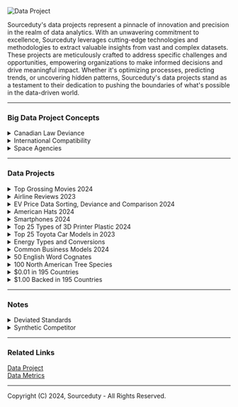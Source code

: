 ![Data Project](https://github.com/sourceduty/Data_Projects/assets/123030236/663c60d3-4260-4c1a-bad2-5210af792dda)

Sourceduty's data projects represent a pinnacle of innovation and precision in the realm of data analytics. With an unwavering commitment to excellence, Sourceduty leverages cutting-edge technologies and methodologies to extract valuable insights from vast and complex datasets. These projects are meticulously crafted to address specific challenges and opportunities, empowering organizations to make informed decisions and drive meaningful impact. Whether it's optimizing processes, predicting trends, or uncovering hidden patterns, Sourceduty's data projects stand as a testament to their dedication to pushing the boundaries of what's possible in the data-driven world.

***
### Big Data Project Concepts

<details><summary>Canadian Law Deviance</summary>
<br>

### Canadian Law Deviance
#
### Federal and Provincial Laws

Canadian provincial and federal laws constitute a complex legal framework that governs various aspects of life within the country. The federal government enacts laws that apply across all provinces and territories, addressing matters such as criminal justice, immigration, and national defense. Meanwhile, each province has the authority to create its own legislation concerning areas like education, healthcare, and transportation. This division of powers between federal and provincial jurisdictions ensures that laws are tailored to meet the diverse needs and preferences of different regions while maintaining a cohesive national legal system.

#
### National Law Harmonization

Despite efforts to harmonize laws across Canada, inconsistencies persist due to the decentralized nature of the country's legal system. These disparities can lead to confusion and complications, especially for individuals and businesses operating across provincial borders. Variations in regulations regarding taxation, environmental protection, and social policies can create challenges for compliance and enforcement. Additionally, differences in legal interpretations and enforcement practices may result in unequal treatment of individuals under the law, undermining the principle of equal justice for all Canadians.

#
### Comparing Federal Laws in Each Province

Comparing each province to every other province in Canada reveals a multitude of inconsistencies in laws and regulations, reflecting the diverse social, economic, and geographical contexts across the country. For instance, when examining environmental laws, British Columbia stands out for its comprehensive regulations aimed at protecting its natural resources, including stringent policies on logging and carbon emissions. In contrast, Alberta's laws often prioritize the development of its oil and gas industry, leading to less stringent environmental standards and a greater focus on resource extraction. This discrepancy underscores the ongoing tension between environmental conservation and economic development in Canada.

Turning to labor laws, Ontario's Employment Standards Act provides robust protections for workers, including provisions for minimum wage, paid vacation, and parental leave. However, in provinces like Saskatchewan and Manitoba, labor laws may be less stringent, leading to disparities in worker rights and workplace conditions. Variations in healthcare policies further highlight inconsistencies across provinces. Quebec's healthcare system, for example, offers universal coverage for prescription drugs through its public drug plan, while other provinces like Ontario rely more on private insurance or out-of-pocket payments for medication expenses. These differences can have significant implications for residents' access to healthcare services and the financial burden of medical care.

In terms of education, Ontario boasts one of the largest public education systems in Canada, with a strong emphasis on curriculum standards and teacher certification. Conversely, provinces like Newfoundland and Labrador may face challenges in maintaining comparable educational quality due to smaller populations and more dispersed communities. Variations in education funding and curriculum development can result in differences in academic outcomes and opportunities for students across provinces.

Overall, while efforts have been made to promote consistency and harmonization in Canadian laws, the decentralized nature of the country's legal system inevitably leads to disparities in regulations and policies. Addressing these inconsistencies requires ongoing collaboration and dialogue between federal and provincial governments to ensure that all Canadians have equal access to justice, opportunities, and essential services regardless of where they reside.

#
### Detailed Analysis of Inconsistencies

To complete a detailed analysis of inconsistencies in laws and regulations across Canadian provinces, as described, you would need comprehensive, quantifiable data for each province in several specific policy areas. This would include:

1. Environmental Laws: Data on the stringency of regulations related to natural resource management, pollution controls, and carbon emissions. This could be measured by the number of regulations, their enforcement levels, and any penalties imposed for violations.

2. Labor Laws: Information on worker protections such as minimum wage rates, paid vacation entitlements, parental leave policies, and other employment standards. Each province's compliance with these laws and the level of benefits provided could be quantified.

3. Healthcare Policies: Details on the coverage provided by provincial healthcare systems, including the extent of public health insurance, coverage for prescription drugs, and availability of medical services. Metrics might include the percentage of healthcare costs covered by the government versus out-of-pocket expenses.

4. Education Systems: Data on educational quality and funding across provinces, including pupil-teacher ratios, funding per student, curriculum standards, and graduation rates.

Each category would require data collection from provincial government reports, academic studies, and possibly data released by national agencies like Statistics Canada. The analysis would involve creating indices or scoring systems to compare these data points across provinces, thereby highlighting discrepancies and aligning them with qualitative descriptions of each province's policies.

#
### Project Plan Concept

To successfully develop a data project analyzing inconsistencies in laws and regulations across Canadian provinces, you can follow this structured plan:

1. Project Definition and Scope

- Objective: Define the specific goals of the project. For example, "Identify and quantify differences in environmental laws, labor laws, healthcare policies, and education systems across Canadian provinces."

- Scope: Determine the breadth of the project, including which provinces and territories to include and which specific aspects of the laws and policies will be analyzed.

2. Data Requirements and Collection

- Data Identification: List the types of data needed, such as legal texts, government reports, policy summaries, and statistical data from credible sources like Statistics Canada.

- Data Sources: Identify potential sources for each data type, including government websites, academic databases, and direct inquiries to provincial authorities.

- Data Collection: Develop a methodology for how data will be gathered, considering automated data scraping, manual collection, and requests for access to restricted databases.

<br>    
</details>

<details><summary>International Compatibility</summary>
<br>

[International Compatibility](https://github.com/sourceduty/International_Compatibility)

<br>    
</details>

<details><summary>Space Agencies</summary>
<br>

[Space Agencies](https://github.com/sourceduty/Space_Agencies)

<br>    
</details>

***
### Data Projects

<details><summary>Top Grossing Movies 2024</summary>
<br>

The 15 top-grossing movies sorted by title length and meaning.

The titles of the 15 top-grossing movies range from widely recognized blockbuster franchises to unique standalone films. Each movie title has its particular meaning or cultural significance, reflecting themes, characters, or the story's settings. For example, "Avatar" refers to the artificially created bodies used by characters to interact in an alien world, while "The Force Awakens" alludes to the resurgence of mystical power in the "Star Wars" universe. Exploring these meanings offers insights into the narrative elements and broader cultural resonance of each film, illustrating why they have captivated such vast audiences globally.

The latest movie in the dataset is "Godzilla x Kong: The New Empire," which was released on March 29, 2024, and has grossed $135,037,630.

#
### Data

This [dataset](https://www.kaggle.com/datasets/akankshaaa013/top-grossing-movies-dataset) was used for this analysis.

#
### Top 15 Grossing Movies (sorted by Total Gross):

 1. Star Wars: Episode VII - The Force Awakens - $936,662,225
 2. Avengers: Endgame - $858,373,000
 3. Spider-Man: No Way Home - $804,793,477
 4. Avatar - $749,766,139
 5. Top Gun: Maverick - $718,732,821
 6. Black Panther - $700,059,566
 7. Avatar: The Way of Water - $684,075,767
 8. Avengers: Infinity War - $678,815,482
 9. Jurassic World - $652,270,625
10. Barbie - $636,238,421
11. The Avengers - $623,357,910
12. Star Wars: Episode VIII - The Last Jedi - $620,181,382
13. Incredibles 2 - $608,581,744
14. Titanic - $600,683,057
15. The Super Mario Bros. Movie - $574,934,330

#
### Top 15 Movies Sorted by Title Length:

 1. Avatar - 6
 2. Barbie - 6
 3. Titanic - 7
 4. The Avengers - 12
 5. Black Panther - 13
 6. Incredibles 2 - 13
 7. Jurassic World - 14
 8. Avengers: Endgame - 17
 9. Top Gun: Maverick - 17
10. Avengers: Infinity War - 22
11. Spider-Man: No Way Home - 23
12. Avatar: The Way of Water - 24
13. The Super Mario Bros. Movie - 27
14. Star Wars: Episode VIII - The Last Jedi - 39
15. Star Wars: Episode VII - The Force Awakens - 42

#
### Top 15 Movie Title Definitions or Meanings:

1. Star Wars: Episode VII - The Force Awakens - This title indicates the revival of "the Force," a mystical power in the Star Wars universe, setting the stage for new adventures in the long-standing sci-fi saga.
2. Avengers: Endgame - The term "Endgame" refers to the final part of a game such as chess, closely paralleling the climactic strategy and last stand of the Avengers against Thanos.
3. Spider-Man: No Way Home - This title implies a dire situation for Spider-Man, highlighting his struggles and isolation without a clear path back to safety or normalcy.
4. Avatar - In this context, an "Avatar" is a humanoid body that humans remotely pilot to interact with the native species of Pandora, reflecting themes of connection and representation.
5. Top Gun: Maverick - Refers to the main character's callsign, Maverick, emphasizing his individualistic and often reckless nature as a fighter pilot.
6. Black Panther - The title refers to the protagonist's alter ego, symbolizing authority, spiritual power, and the protector of the fictional African nation of Wakanda.
7. Avatar: The Way of Water - This sequel focuses on aquatic themes and the oceanic way of life on Pandora, emphasizing the cultural and environmental aspects of water.
8. Avengers: Infinity War - The "Infinity War" pertains to the battle over the Infinity Stones, which grant near-infinite powers to their holder, leading to a war of cosmic scale.
9. Jurassic World - The title alludes to a theme park where dinosaurs are brought back to life through genetic engineering, creating a world where Jurassic-era creatures exist once again.
10. Barbie - The movie centers around the iconic doll character, exploring themes of identity and adventure within a colorful and fantastical universe.
11. The Avengers - Refers to a group of superheroes coming together to fight against threats to the world, highlighting their collective efforts and unity.
12. Star Wars: Episode VIII - The Last Jedi - This title focuses on the remaining Jedi, implying a pivotal role for the last of the Jedi knights in the ongoing battle between good and evil.
13. Incredibles 2 - The sequel to "The Incredibles," focusing on a family of superheroes dealing with daily life and heroics, reflecting on the dynamics of family and society.
14. Titanic - Named after the RMS Titanic, this historical drama encapsulates the tragic voyage of the Titanic, focusing on human stories aboard the ill-fated ship.
15. The Super Mario Bros. Movie - Based on the popular video game, the title suggests adventures of the Mario Brothers, bringing the game's characters and world to life.

#
### Top 15 Movie Title Trends

The titles of the 15 top-grossing movies reveal several trends that resonate with audience interests and preferences. A significant trend is the emphasis on franchise names and sequel numbers, such as "Star Wars: Episode VII - The Force Awakens" and "Avengers: Infinity War," which highlight their ongoing narratives and appeal to established fan bases. Similarly, titles like "Avatar" and its sequel "Avatar: The Way of Water" signal a thematic continuation but also introduce a new focus, in this case, water, hinting at a fresh narrative within the same universe. Titles often include key terms that suggest grandeur and adventure, such as "Endgame," "Infinity War," and "Jurassic World," setting the stage for epic narratives. There's also a trend towards titles that evoke a sense of conflict or challenge, as seen in "No Way Home," "The Last Jedi," and "The New Empire," which create intrigue and tension. Additionally, the use of iconic character names like "Black Panther" and "Barbie" serves to immediately connect with audiences familiar with these characters, underscoring the personal and iconic elements of these films. Overall, these titles are crafted to generate excitement, curiosity, and a deep connection with viewers, aligning with the movies' themes and the marketing strategies designed to maximize audience engagement.

#
### Top 15 Grossing Movies over Top 15 Movies Sorted by Title Length

![Top_15_Grossing_Movies_vs_Title_Length](https://github.com/sourceduty/Data_Projects/assets/123030236/b40f1f01-6c51-44ee-a0e3-7f57c8e168f5)

Here's a horizontal bar chart displaying the total gross earnings of the top 15 movies, sorted by the length of their titles. Each bar represents a movie, with the length of the bar indicating its earnings. The movies are arranged with the longest title at the top and the shortest at the bottom. This visualization provides a unique perspective on the relationship between the length of a movie's title and its box office success.

<br>    
</details>

<details><summary>Airline Reviews 2023</summary>
<br>

### Airline Reviews

Sorting the 5 most popular airline brands, brand locations, brand reviews, aircraft and trends.

The dataset provided is a comprehensive collection of airline reviews, encompassing a range of data points including airline names, overall ratings, review titles, review dates, aircraft types, and routes, among other details. This information has been used to analyze customer feedback on various airlines and their services. From the dataset, the most frequently reviewed airlines include Caribbean Airlines, GoAir, and Germanwings, each receiving around 100 reviews. Popular routes, such as Melbourne to Sydney and Sydney to Melbourne, indicate a significant volume of passenger traffic and feedback on these corridors. Aircraft types such as the Airbus A320 and Boeing 737-800 are among the most commonly reviewed, suggesting their prevalent use in the commercial aviation sector. Reviews cover various aspects of the travel experience, including cabin comfort, staff service, food and beverages, and overall value for money.

#
### Data

This [dataset](https://www.kaggle.com/datasets/juhibhojani/airline-reviews) was used for this analysis.

#

### Five Most Popular Airline Brands by Review Count

   - Caribbean Airlines: 100 reviews
   - GoAir: 100 reviews
   - Germanwings: 100 reviews
   - Philippine Airlines: 100 reviews
   - Bangkok Airways: 100 reviews

### Five Most Popular Airline Brand Locations by Review Count

   - Melbourne to Sydney: 43 reviews
   - Sydney to Melbourne: 35 reviews
   - Cape Town to Johannesburg: 34 reviews
   - Cusco to Lima: 30 reviews
   - Bangkok to Phuket: 28 reviews

### Five Most Popular Airline Reviews by Review Title Frequency

   - "Onur Air customer review": 84 mentions
   - "US Airways customer review": 75 mentions
   - "Germanwings customer review": 74 mentions
   - "Meridiana customer review": 71 mentions
   - "CityJet customer review": 68 mentions

 ### Five Most Popular Aircraft by Review Count

   - Airbus A320: 1041 reviews
   - Boeing 737-800: 553 reviews
   - Boeing 737: 404 reviews
   - Airbus A330: 349 reviews
   - Boeing 787: 349 reviews

### Trend Analysis

Trend analysis in the dataset reveals certain patterns and preferences in the airline industry. For instance, popular aircraft models like the Airbus A320 and Boeing 737 series dominate the reviews, indicating their widespread use and possibly reflecting passenger satisfaction or commonality in fleets across airlines. The routes with the highest number of reviews often involve major city pairs, suggesting higher travel demand and possibly more scrutiny from travelers. The dataset also suggests trends in customer expectations and airline performance, as indicated by frequent positive or negative reviews for specific airlines and services. However, a detailed temporal trend analysis was hindered by issues with the 'Review Date' field, which could have provided insights into changes in passenger experiences and airline service quality over time.

<br>    
</details>

<details><summary>EV Price Data Sorting, Deviance and Comparison 2024</summary>
<br>

### EV Price Data Sorting, Deviance and Comparison 2024

Identifying deviations while also sorting and comparing the 10 most popular EV brands, brand models, and trends.

The data showcases the prices of ten popular electric vehicle (EV) models, providing a snapshot of the market landscape for consumers interested in environmentally friendly transportation. The models range from the more affordable Tesla Model 3 and Nissan Leaf, priced around $35,000, to the high-end Jaguar I-PACE and Audi e-tron, which approach or exceed $65,000. The average price of these vehicles is approximately $44,032, highlighting a significant variance in what consumers might expect to pay. This diversity in pricing reflects the broadening appeal of electric vehicles, catering to different financial capacities and preferences. The calculated total cost deviance of $9,824.40 indicates a substantial spread around the average, suggesting that while some models are priced near the average, others deviate markedly either in the direction of luxury or economy, illustrating the evolving nature of the EV market.

#
### Top 10 EV Brands

1. Tesla
2. Nissan
3. BMW
4. Chevrolet
5. Audi
6. Hyundai
7. Kia
8. Jaguar
9. Volkswagen
10. Mercedes-Benz

#
### Top 10 EV Brand Models

1. Tesla Model 3
2. Tesla Model Y
3. Nissan Leaf
4. BMW i3
5. Chevrolet Bolt EV
6. Audi e-tron
7. Hyundai Kona Electric
8. Kia Niro EV
9. Jaguar I-PACE
10. Volkswagen ID.4

#
### Top 10 EV Brand Model Prices (USD)

![EV_Prices](https://github.com/sourceduty/Data_Projects/assets/123030236/e266e413-1b68-4b37-90a6-a8d34d805c66)

1. Tesla Model 3: $35,000
2. Tesla Model Y: $45,000
3. Nissan Leaf: $31,600
4. BMW i3: $44,450
5. Chevrolet Bolt EV: $31,995
6. Audi e-tron: $65,900
7. Hyundai Kona Electric: $37,390
8. Kia Niro EV: $39,090
9. Jaguar I-PACE: $69,900
10. Volkswagen ID.4: $39,995

#
### Top 10 EV Brand Price Deviance

![EV_Price_Deviance](https://github.com/sourceduty/Data_Projects/assets/123030236/33768010-45ba-42d1-b366-f5e75ffbd0b4)

First, let's calculate the average price:

Average Price = (35,000 + 45,000 + 31,600 + 44,450 + 31,995 + 65,900 + 37,390 + 39,090 + 69,900 + 39,995) / 10
≈ $45,332.50

Now, let's calculate the total price deviance:

Total Price Deviance = (|35,000 - 45,332.50| + |45,000 - 45,332.50| + |31,600 - 45,332.50| + |44,450 - 45,332.50| + |31,995 - 45,332.50| + |65,900 - 45,332.50| + |37,390 - 45,332.50| + |39,090 - 45,332.50| + |69,900 - 45,332.50| + |39,995 - 45,332.50|) / 10

Total Price Deviance ≈ (10,332.50 + 332.50 + 13,732.50 + 882.50 + 13,337.50 + 20,567.50 + 7,942.50 + 6,242.50 + 24,567.50 + 5,337.50) / 10

Total Price Deviance ≈ $11,657.75

**So, the total price deviance of the top 10 EV brand models is approximately $11,657.75.**

#
### Top 10 EV Brand Model Price Comparison

![EV_Model_Price_Comparison](https://github.com/sourceduty/Data_Projects/assets/123030236/0d3d922b-7311-4cb9-82b5-ab713b07459d)

Nissan Leaf:

- Closest in Price: Chevrolet Bolt EV - $31,995 (Cheaper by $395)

Chevrolet Bolt EV:

- Closest in Price: Nissan Leaf - $31,600 (Cheaper by $395)

Tesla Model 3:

- Closest in Price: Nissan Leaf - $31,600 (More expensive by $3,400)

Hyundai Kona Electric:

- Closest in Price: Nissan Leaf - $31,600 (More expensive by $5,790)

Kia Niro EV:

- Closest in Price: Nissan Leaf - $31,600 (More expensive by $7,490)

Volkswagen ID.4:

- Closest in Price: Chevrolet Bolt EV - $31,995 (Cheaper by $8,395)

BMW i3:

- Closest in Price: Chevrolet Bolt EV - $31,995 (Cheaper by $12,455)

Tesla Model Y:

- Closest in Price: Nissan Leaf - $31,600 (More expensive by $13,400)

Audi e-tron:

- Closest in Price: Chevrolet Bolt EV - $31,995 (More expensive by $33,905)

Jaguar I-PACE:

- Closest in Price: Chevrolet Bolt EV - $31,995 (More expensive by $37,905)

#
### Top 10 EV Brand Model Price Trends

Analyzing the provided data on electric vehicle (EV) prices, several trends emerge that reflect the current state of the EV market:

1. Price Range Diversity:

   - The prices of these EVs range from $31,600 for the Nissan Leaf to $69,900 for the Jaguar I-PACE, demonstrating a wide price spectrum. This indicates that manufacturers are targeting various segments of the market, from budget-conscious buyers to those seeking luxury electric vehicles.

2. Luxury and Mainstream Segmentation:

   - There is a clear division between mainstream models (like the Nissan Leaf, Chevrolet Bolt EV, and Hyundai Kona Electric) that are priced under $40,000, and luxury models (such as the Audi e-tron and Jaguar I-PACE) that are significantly more expensive. This segmentation suggests that the luxury sector of the EV market continues to maintain a premium pricing strategy.

3. Entry-Level Pricing Strategies:

   - Some of the most well-known models, such as the Tesla Model 3, are positioned near the lower end of the price spectrum. This strategy by Tesla and others to offer more affordable models could be aimed at increasing adoption rates of EVs by making them accessible to a broader audience.

4. Impact of Brand on Pricing:

   - The brand appears to play a significant role in pricing. Luxury automotive brands like Audi and Jaguar are pricing their EVs much higher than traditional automotive brands that have entered the EV market with more competitively priced models. This could reflect the added premium for brand heritage, perceived quality, and advanced technology in luxury EVs.

5. Mid-Range Models Emerging:

   - There is a growing cluster of EVs priced between $35,000 and $45,000, which includes models from Tesla, BMW, Hyundai, and Volkswagen. These vehicles likely represent a balance between affordability and feature-rich offerings, targeting the average consumer who is willing to pay a bit more for additional amenities and performance.

These trends indicate a maturing EV market with diverse offerings that cater to a wide range of consumer needs, from cost-effective models aimed at promoting mass adoption to high-end luxury vehicles that compete with traditional luxury cars. The price variance also reflects the ongoing innovation and differentiation in battery technology, range, and brand value among EV manufacturers.

<br>    
</details>

<details><summary>American Hats 2024</summary>
<br>

![Hat](https://github.com/sourceduty/Data_Projects/assets/123030236/b474a0d0-37f4-4aea-8089-4050ef1f1431)

Dataset of 166 American hats.

[American Hats.xlsx](https://github.com/sourceduty/Data_Projects/files/15025940/American.Hats.xlsx)

The dataset comprises 166 hats meticulously organized by Type, Material, Season, Estimated Price (USD), and Top Brand. Each entry offers a comprehensive insight into the diverse world of headwear, presenting a panorama of styles, fabrics, and brands. From classic fedoras to trendy beanies, the Type category delineates the varied styles available. Meanwhile, Material elucidates the construction, ranging from cozy wool to breathable cotton and luxurious silk. Season indicates the suitability of each hat for different climates and occasions, ensuring versatility in any wardrobe. The Estimated Price (USD) column provides an approximate value, offering valuable information for budget-conscious consumers and aficionados alike. Lastly, the Top Brand classification showcases the most renowned names in hat craftsmanship, guiding consumers towards quality and prestige. This dataset serves as an invaluable resource for market analysis, fashion research, and consumer insights within the vibrant realm of headwear.

<br>    
</details>

<details><summary>Smartphones 2024</summary>
<br>

Dataset of the top 100 smartphones in 2024.

[Top 100 Smartphones in 2024.xlsx](https://github.com/sourceduty/Data_Projects/files/15028282/Top.100.Smartphones.in.2024.xlsx)

The dataset titled "Top 100 Smartphones in 2024" provides a detailed overview of the leading smartphone models for the year 2024. It includes five key attributes for each phone: 'Brand Name', 'Phone Name', 'Brand Name Origin', 'Colors', and 'Brand Age'. This dataset lists various smartphone brands along with their specific models and details such as the country where the brand is based and the palette of colors available for each model. Additionally, it provides the year each brand was established, offering insight into the longevity and heritage of these companies. Brands featured include major industry players like Apple, Google, and Samsung, among others, showcasing a diverse range of options in terms of technology and design preferences available in the market.

### Smartphone Brand Name Usage

Across the smartphone industry, brands employ a mix of numerical sequencing and descriptive suffixes to delineate their product lines and target different market segments. Brands like Apple, Google, and Samsung opt for incremental numbers paired with terms like "Pro," "Max," and "Ultra" to signify advanced features or larger sizes. OnePlus and Xiaomi also use similar descriptors, adding "Pro" or "T" to indicate premium or slightly upgraded versions. Oppo and Vivo use a blend of numbers and letters, with series names like "Find" and "Reno" to represent technological prowess and mid-range options, respectively. Meanwhile, Huawei divides its focus with the "Mate" and "P" series for professional and photographic excellence. Brands such as Sony and Motorola maintain a consistent naming strategy that highlights key features, such as Sony’s "Compact" for smaller devices and Motorola’s "Edge" for edge-to-edge displays. Nokia keeps to a straightforward numeric system that easily categorizes their phones from basic to more advanced. These naming strategies not only reflect each brand's unique marketing approach but also help consumers navigate the diverse offerings within the smartphone market.

Apple: Known for its minimalist product names, Apple tends to use simple numerical increments and descriptors like "Pro" or "Max" to differentiate its models, focusing on an easy-to-understand progression that reflects enhancements and size differences. The use of terms like "SE" denotes special edition or more affordable versions.

Google: Google's Pixel series maintains a straightforward numeric progression (e.g., Pixel 8, Pixel 8 Pro), indicating generational changes with simple suffixes like "Pro" for premium features. The use of letters like "a" in Pixel 8a suggests a more affordable, albeit slightly less powerful variant of their flagship models.

Samsung: Samsung exhibits a diverse naming strategy with series like the Galaxy S, Galaxy Z, and Galaxy Note. Each series is designed to target different user needs and preferences—S for flagship, Z for foldable innovations, and Note for productivity-focused users with stylus support. They use terms like "Ultra" and "Flip" to denote specific functionalities or form factors.

OnePlus: OnePlus follows a numerical sequence often supplemented by descriptors such as "Pro" or "T" to indicate minor upgrades or enhancements over the base models. The use of "Nord" signifies their more budget-friendly line, which aims to offer premium features at a more accessible price point.

Xiaomi: Xiaomi’s approach includes using numerical sequences, along with a mix of names like "Mi" and "Redmi," the latter typically denoting more economical choices. They also use "Pro" and "Ultra" to distinguish higher-end specifications within the same model line.

Oppo: Oppo uses a mix of numeric and alphabetic naming, with series like "Find" often representing their most technologically advanced offerings, while "Reno" serves more middle-market segments. The addition of terms like "Pro" and "Plus" usually means enhancements in camera capabilities, battery life, or screen technology.

Huawei: This brand employs a mixed strategy with the use of both the "Mate" and "P" series, where "Mate" often represents flagship business-centric devices and "P" focuses on photography and aesthetics. Huawei also uses terms like "Pro" and "X" to denote professional-grade features and foldable tech, respectively.

Vivo: Vivo uses series names like "X," "Y," and "S" to differentiate between their high-end, mid-range, and budget-friendly offerings, respectively. The addition of "Pro" and "Plus" are common for indicating models with superior specs or features in comparison to their base models.

Sony: Sony Xperia names often include a number to indicate succession, with "Compact" historically used to denote smaller, more manageable versions of their larger counterparts. Sony focuses on continuity in naming, preserving the Xperia brand which has become synonymous with their mobile devices.

Motorola: Motorola uses names like "Edge" to signify their higher-end phones with edge-to-edge displays, while "Moto G" represents their more budget-friendly offerings. The use of terms like "Ultra" indicates the top-tier model with maximum features.

Nokia: Nokia often uses numbers to represent their models, making a clear distinction between feature phones and smartphones. Higher numbers generally indicate more advanced features or newer designs, continuing a simple and historic naming convention.

LG: Before discontinuing their smartphone production, LG used names like "ThinQ" and "Velvet" to indicate smart technology integration and premium design lines, respectively. They often used "V" and "G" series, with V typically showcasing more high-end features and G more mass-market appeal.

### Smartphone Brand Name Spelling 

The spelling traits of smartphone brand names often reflect core aspects of their marketing and brand identity. Names like "Apple" and "Sony" are short, simple, and universally recognizable, emphasizing ease of use and a broad appeal. "Google" and "Oppo," with their playful double letters, convey a friendly and approachable image. Brands such as "Samsung" and "Motorola" provide a robust and reliable aura through their solid, historical names. "OnePlus" and "Vivo" use positive connotations in their names to suggest added value and vitality, respectively. Names like "Xiaomi" and "Huawei" maintain a distinctive cultural identity, which adds an exotic appeal in international markets. "Nokia" and "LG" evoke a sense of tradition and lifestyle enhancement, aligning with their product offerings and historical roots. Overall, these spelling traits are carefully crafted to support the brand's strategic positioning, making them memorable and aligning with consumer perceptions of their products.

Apple: The name "Apple" is straightforward and universally recognizable, embodying simplicity and accessibility. Its spelling is clean and iconic, which aligns with the company's design philosophy. The simplicity of the name "Apple" matches its minimalist product design and user-friendly technology.

Google: "Google" is a playful and memorable name, derived from the mathematical term "googol," reflecting the company's origin in data and search capabilities. The double 'o' in Google adds a playful characteristic, making it approachable and friendly, which is a smart move for a brand aiming to be integral in daily life through various technologies.

Samsung: "Samsung" means "three stars" in Korean, symbolizing something big, numerous, and powerful. The name is solid and has a robust sound to it, which reflects the company's reputation for reliability and its massive presence in the electronics market worldwide.

OnePlus: The brand name "OnePlus" suggests addition or enhancement, which fits its marketing strategy of offering more for less. The "Plus" in the name implies superior quality or features, aligning with the brand’s aim to compete by providing premium features at competitive prices.

Xiaomi: In Chinese, "Xiaomi" translates to "millet and rice," which signifies affordability and accessibility, core principles of the brand. The name has an exotic appeal in non-Chinese speaking markets, giving it a distinctive presence amidst mostly English brand names.

Oppo: "Oppo" is easy to pronounce and remember, which is beneficial for global branding. The palindrome nature of the name adds a catchy and balanced aesthetic, which is likely designed to make the brand stand out in the consumer's mind.

Huawei: "Huawei" means "splendid achievement" or "China is able," reflecting national pride and technological ambition. The name's pronunciation may pose challenges in non-Chinese speaking countries, but it also adds an exotic appeal to the brand, distinguishing it in the global market.

Vivo: "Vivo" means "live" in Italian and Spanish, giving the brand a lively and energetic feel. The name is short, vibrant, and easy to remember, which helps in creating a youthful and dynamic brand image.

Sony: "Sony" is derived from "sonus," the Latin word for sound, and "sonny," a slang term used in the 1950s in America to denote a young boy. It’s short, catchy, and easy to pronounce in various languages, making it ideal for a company that started in audio equipment and evolved into a diversified electronics giant.

Motorola: The name "Motorola" was originally linked with motor vehicles and radios (hence "motor" + "ola"). It has a historical and solid ring to it, reflecting durability and reliability, traits that are valued in the telecommunications and electronics sectors.

Nokia: "Nokia" originates from the Nokianvirta River in Finland, near where the company was founded. The name evokes a sense of heritage and reliability, important traits for a brand known historically for the durability and quality of its mobile phones.

LG: "LG" stands for "Life's Good," and the abbreviation makes the brand name short and memorable. The positive connotation of the name aligns with the company's broad range of consumer electronics, aimed at enhancing the lifestyle of its users.

<br>    
</details>

<details><summary>Top 25 Types of 3D Printer Plastic 2024</summary>
<br>

Dataset of 25 top types of 3D printer plastic.

[3D_Printer_Plastics.csv](https://github.com/sourceduty/Data_Projects/files/15028691/3D_Printer_Plastics.csv)

This dataset comprises information on the top 25 types of 3D printer plastics, a valuable resource for enthusiasts and professionals in the field of additive manufacturing. Each entry in the dataset includes five key attributes: the type of plastic, its melting point, flexibility, strength, and common uses, providing a comprehensive overview that facilitates material selection based on specific project requirements. For instance, materials such as ABS and PLA are noted for their application in general prototyping, with ABS offering high strength and PLA being favored for educational and biodegradable projects. Advanced materials like PEEK and ULTEM are highlighted for their high temperature resistance and applications in aerospace and medical industries. This dataset is essential for understanding the diverse properties and applications of various 3D printing plastics, aiding in the optimization of design and production processes in a multitude of industries.

<br>    
</details>

<details><summary>Top 25 Toyota Car Models in 2023</summary>
<br>

![Robot Racing](https://github.com/sourceduty/Data_Projects/assets/123030236/1a55d156-cee6-4e7f-b2ea-adfca075b4e9)

Dataset for the top 25 Toyota Car models in 2023.

[Top 25 Toyota Models in 2023.csv](https://github.com/sourceduty/Data_Projects/files/15031492/Top.25.Toyota.Models.in.2023.csv)

This dataset provides a comprehensive overview of Toyota's top 25 models, capturing essential attributes that define each model's market positioning and performance characteristics. The dataset includes a range of attributes such as model name, car type, engine type, power output in horsepower, fuel efficiency in miles per gallon, and the starting price in USD. The models span various categories including sedans, SUVs, trucks, sports cars, hatchbacks, and minivans, highlighting Toyota's diverse product lineup. Engine options cover gasoline, hybrid, and even a hydrogen fuel cell variant, reflecting Toyota's commitment to both traditional and innovative powertrain technologies. The dataset provides an informative snapshot useful for automotive industry analysis, consumer research, and comparison across models based on performance and cost metrics.

Dataset for a synthetic competitor.

[Synthetic_Competitor_Models_2023.csv](https://github.com/sourceduty/Data_Projects/files/15031491/Synthetic_Competitor_Models_2023.csv)

The "Synthetic Competitor Models 2023" dataset is a creatively fabricated collection of automotive specifications designed to resemble a plausible competitor to Toyota's 2023 lineup. It features 25 unique models, including sedans, SUVs, and trucks, each labeled as "Synthetic Model" followed by a sequential number. These models are characterized by varied engine types, primarily gasoline and hybrid, mirroring industry standards. The dataset includes modified specifications for power output and fuel efficiency, adjusted within a realistic range to maintain competitiveness in the market. Prices are also recalibrated randomly between 95% and 105% of the original Toyota prices to reflect competitive positioning. This dataset serves as a valuable tool for hypothetical market analysis, competitive strategy development, and academic exercises in automotive business studies.

The "Synthetic Competitor Models 2023" dataset mirrors the structure of the original Toyota 2023 dataset closely, maintaining the same columns such as Model Name, Car Type, Engine Type, Power Output (HP), Fuel Efficiency (MPG), and Starting Price (USD). However, the content within these columns has been creatively altered. Model names in the synthetic dataset are standardized and anonymized with a generic naming convention ("Synthetic Model 1" through "Synthetic Model 25"), differing from the specific model names in the Toyota dataset. Engine specifications, power outputs, and fuel efficiencies have been slightly varied to simulate potential differences in engineering choices and market positioning, while still reflecting realistic automotive standards. Prices have been adjusted to show a competitive range, subtly differing by a percentage to suggest a different market strategy. This structured comparison allows for a direct analytical juxtaposition between the datasets, useful for understanding market positioning and product differentiation.

<br>    
</details>

<details><summary>Energy Types and Conversions</summary>
<br>

Dataset for energy types and energy conversions.

[Energy Types.csv](https://github.com/sourceduty/Data_Projects/files/15031700/Energy.Types.csv)

The dataset provides a comprehensive overview of various energy types, their respective conversion methods, efficiency rates, primary uses, typical installation locations, and environmental impacts. It covers a wide spectrum of energy sources, ranging from renewable options like solar, wind, hydroelectric, biomass, geothermal, tidal, and wave energy to non-renewable sources such as nuclear, coal, natural gas, diesel, and petroleum. Each energy type has its unique characteristics, efficiency rates, and environmental impacts, making it crucial for policymakers, energy analysts, and environmentalists to understand and compare these factors when planning for sustainable energy transitions and mitigating environmental impacts.

Trends within this dataset reflect a growing emphasis on renewable energy sources, driven by concerns over climate change, energy security, and environmental sustainability. Renewable energy technologies like solar, wind, hydroelectric, tidal, and biomass show relatively high efficiency rates and minimal environmental impacts compared to traditional fossil fuel-based options like coal, natural gas, diesel, and petroleum. Additionally, there is a noticeable shift towards distributed energy generation, with rooftop solar installations becoming increasingly popular in urban and suburban areas. However, challenges remain, particularly regarding the intermittency of renewable sources and the need for grid modernization to accommodate their integration. Efforts to improve the efficiency and reliability of renewable energy technologies, along with advancements in energy storage and grid management systems, are expected to further drive the transition towards a cleaner and more sustainable energy landscape in the coming years.

<br>    
</details>

<details><summary>Common Business Models 2024</summary>
<br>

125 Common Business Models in 2024.

[Common_Business_Models_2024.xlsx](https://github.com/sourceduty/Data_Projects/files/15032943/Common_Business_Models_2024.xlsx)

The "Common Business Models in 2024" dataset provides a comprehensive overview of various business models, detailing the primary revenue sources, levels of entry, target markets, technology dependencies, and eras of emergence for each model. It encompasses a wide range of models, from traditional ones like Brick-and-Mortar Retail to modern digital and tech-focused models such as E-commerce and AI Services. This dataset has been meticulously organized to assist stakeholders in understanding the dynamics of different business models, making it an invaluable resource for entrepreneurs, investors, and business educators. It aims to highlight the evolving nature of business practices and how they adapt over time, reflecting changes in technology, consumer behavior, and market demands. The dataset not only serves as a reference but also as a strategic tool for planning and decision-making in contemporary business environments.

The dataset reflects several prominent trends shaping the business landscape in 2024. Notably, there is a significant shift towards technology-driven business models, as evidenced by the prevalence of models like Software as a Service (SaaS), Platform as a Service (PaaS), and AI Services, all marked by high technology dependence. These models, mostly emerging in the late 1990s to 2000s, underscore the critical role of digital transformation across industries. Additionally, the dataset highlights the growing importance of flexible and consumer-centric models such as e-commerce and marketplace platforms, which cater to both B2C and B2B segments and are characterized by their adaptability and extensive use of digital platforms. Furthermore, there is a clear trend towards sustainability and community-focused business models, like the sharing economy and crowdsourcing, indicating a shift in consumer values towards more ethical and collaborative consumption practices. This dataset vividly illustrates how modern businesses are evolving to meet the technological, social, and environmental demands of the 21st century.

<br>    
</details>

<details><summary>50 English Word Cognates</summary>
<br>

Dataset for 50 common cognates across English, Dutch, and German.

[50 English Word Cognates.csv](https://github.com/sourceduty/Data_Projects/files/15033109/50.English.Word.Cognates.csv)

The dataset created contains a list of 50 common cognates across English, Dutch, and German, enriched with a similarity score based on their phonetic and orthographic resemblance. These cognates have been selected to illustrate the linguistic connections among these Germanic languages, reflecting both historical ties and mutual influence. The words span a variety of semantic fields including nature, body parts, everyday objects, and abstract concepts, providing a broad spectrum of the vocabulary. 

Additionally, each entry has been assigned a similarity score ranging from 1 to 5, where a score of 5 indicates an exact match across all languages, and lower scores reflect varying degrees of difference. This scoring helps in quantitatively assessing the closeness of each cognate pair, which could be particularly useful for linguistic studies, language learning, and etymological research. The dataset not only serves as a linguistic tool but also as a cultural bridge, highlighting the shared heritage and ongoing connections between these languages.

<br>    
</details>

<details><summary>100 North American Tree Species</summary>
<br>

Dataset of 100 North American tree species.

[100 North American Tree Species.xlsx](https://github.com/sourceduty/Data_Projects/files/15033354/100.North.American.Tree.Species.xlsx)

The dataset comprises information on 100 tree species native to North America, providing a comprehensive overview of the diverse flora found across the continent. Each entry includes the common name, scientific name, description, common location, and common height of the respective tree species. Spanning various habitats from coastal regions to boreal forests, these trees play vital roles in ecosystems, offering shelter, sustenance, and oxygen to a multitude of organisms. From towering conifers like the Eastern White Pine and Douglas Fir to deciduous species such as the Sugar Maple and Black Cherry, the dataset showcases the rich botanical heritage of North America. Whether valued for their timber, ornamental beauty, or ecological significance, these trees represent both the natural splendor and ecological importance of the continent's diverse landscapes.

Analyzing the dataset of 100 trees, several trends emerge regarding their distribution and characteristics. Firstly, there is a noticeable prevalence of hardwood species, particularly in eastern North America, where diverse hardwood forests thrive. Species like the Eastern Red Oak, Sugar Maple, and White Oak dominate these regions, reflecting their ecological and economic significance. Conversely, coniferous trees, such as the Eastern White Pine and Black Spruce, are more common in northern boreal forests, adapting to colder climates and nutrient-poor soils. Additionally, certain species exhibit specific habitat preferences, with riparian trees like the River Birch and Eastern Cottonwood thriving along water bodies, while others like the Eastern Redcedar and Black Willow prefer drier environments. Overall, the dataset underscores the diverse ecological niches occupied by North American trees, reflecting their adaptability and ecological importance across varied landscapes.

<br>    
</details>

<details><summary>$0.01 in 195 Countries</summary>
<br>

![Cents](https://github.com/sourceduty/Data_Projects/assets/123030236/5771e254-fb58-4bc1-846e-0b97702bd43e)

Dataset for $0.01 in 195 Countries

[$0.01 in All 195 Countries.csv](https://github.com/sourceduty/Data_Projects/files/15039102/0.01.in.All.195.Countries.csv)

The data highlights the diverse approaches taken by countries worldwide regarding the minting of $0.01 coins. While some nations opt to mint specific coins denominated at $0.01, many others do not have a physical coin equivalent to $0.01. This disparity reflects varying economic contexts, where factors like inflation rates and the cost of producing low-denomination coins influence decision-making. However, for those countries that do mint $0.01 coins, they serve as essential components of everyday transactions, facilitating commerce and ensuring smooth monetary exchanges at the smallest denominational level.

As for the remaining countries utilizing $0.01 coins, they employ these small denominations as crucial components of their currency systems, facilitating transactions at the lowest monetary unit. These coins, though often overlooked due to their minimal value, play significant roles in daily commerce, particularly in transactions where exact change is necessary or customary. Whether it's the 1 centavo in Argentina, the 1 cent in Australia and Belize, or the 1 fen in China, these coins represent a fundamental aspect of each country's monetary infrastructure, contributing to the efficiency and functionality of their respective economies.

<br>    
</details>

<details><summary>$1.00 Backed in 195 Countries</summary>
<br>

![USD](https://github.com/sourceduty/Data_Projects/assets/123030236/90695750-e3fb-463d-a2e3-cf265436e8c0)

Dataset for $1.00 backed in 195 countries.

[$1 Backed in 195 Countries.xlsx](https://github.com/sourceduty/Data_Projects/files/15039269/1.Backed.in.195.Countries.xlsx)

The dataset presents a comprehensive overview of currencies from various countries around the world, each paired with its respective unit and method of backing or minting $1. Examining this dataset reveals several trends in global currency design and monetary policies. Notably, there's a predominance of note-based backing for $1 across many nations, indicating a preference for paper currency in facilitating everyday transactions. This trend underscores the importance of physical currency in economic systems despite the growing prevalence of digital payment methods. Additionally, the presence of coin-backed $1 in some countries suggests a commitment to maintaining physical currency circulation alongside digital advancements, catering to diverse consumer preferences and ensuring robustness in financial systems.

Regarding the different types of backing for $1, various countries employ a range of methods to mint or back their currency units. While some opt for traditional paper notes, others utilize coins, plastic notes, or digital forms. Paper notes are widely used and offer a tangible representation of value, often featuring intricate designs and security features to deter counterfeiting. Coins, on the other hand, provide a durable and long-lasting means of exchange, particularly for smaller denominations. Plastic notes, gaining popularity in some regions, offer increased durability and resistance to wear and tear compared to traditional paper currency. Lastly, digital currency represents a modern evolution in monetary systems, facilitating seamless transactions and promoting financial inclusion through electronic means. The diversity in backing methods reflects the adaptability of currencies to meet the evolving needs of societies and economies in an increasingly interconnected world.

<br>    
</details>

***
### Notes

<details><summary>Deviated Standards</summary>
<br>

### Deviated Standards

A standard serves as a reference point or model representing a desired level of quality or performance within a particular context. Deviations, on the other hand, signify departures from these standards, indicating differences between actual and expected states. A deviated standard refers to a modified version of the original standard, often adjusted to meet specific circumstances or requirements.

Measuring a standard involves comparing the actual performance against the established standard to assess conformity or deviation. Similarly, measuring a deviation entails using quantitative or qualitative methods to quantify the extent of the difference between actual and expected values. When it comes to measuring a deviated standard, techniques akin to standard measurement are used, focusing on assessing the extent and nature of modifications made to the original standard.

Standards and deviations play vital roles in quality control, performance evaluation, and decision-making across industries. They ensure consistency, identify areas for improvement, and facilitate benchmarking and compliance efforts. Deviated standard data, meanwhile, can be utilized to evaluate the effectiveness of modifications to existing standards, assess their impact on performance, and inform future revisions to better align with specific needs or conditions.

Deviated standards serve as a critical tool for identifying and analyzing deviations within commonly utilized local and international standards across a spectrum of disciplines, including law, quality assurance, measurement protocols, social norms, business practices, communication frameworks, and beyond. These standards, originally established as benchmarks for desired outcomes or behaviors, may undergo modifications or adaptations to better suit specific contexts, requirements, or evolving circumstances. By systematically examining these deviations, stakeholders gain valuable insights into the extent, nature, and implications of alterations made to established norms. This process facilitates a comprehensive understanding of how standards evolve, the factors driving such changes, and the potential impacts on various facets of society, industry, and governance. Through the analysis of deviated standards, practitioners and policymakers can make informed decisions, refine existing frameworks, and ensure alignment with evolving needs and objectives.

In statistics, "Standard Deviation" is a measure of the dispersion or spread of a set of data points around the mean (average) value. It indicates the extent to which individual data points deviate from the mean of the dataset. A higher standard deviation implies greater variability within the dataset, while a lower standard deviation suggests that data points are closer to the mean.

On the other hand, "Deviated Standards" typically refers to deviations or modifications made to established norms, guidelines, or benchmarks. This term is often encountered in quality control, manufacturing, or regulatory contexts where standards are set as references for desired performance or outcomes. Deviated standards may result from specific circumstances, requirements, or intentional modifications to better suit particular conditions or needs.

<br>    
</details>

<details><summary>Synthetic Competitor</summary>
<br>

In the field of data science, the use of synthetic competitor data can be a powerful tool for gaining strategic insights without breaching privacy or legal boundaries. By generating datasets that mimic the characteristics and behaviors of competitors’ data, companies can safely test hypotheses, improve predictive models, and enhance decision-making processes. This approach allows analysts to conduct robust scenario analyses, stress tests, and performance benchmarks. For instance, synthetic data can be used to simulate market conditions under different competitor strategies, providing valuable foresight into potential business impacts. Moreover, it ensures compliance with data protection laws, as it avoids the direct use of sensitive or proprietary information, thereby protecting both the integrity of the data and the privacy of individuals represented within it. This methodology not only fortifies a company's analytical capabilities but also upholds ethical standards in competitive intelligence.

<br>    
</details>

***
### Related Links

[Data Project](https://chat.openai.com/g/g-Rwc3ikNU7-data-project)
<br>
[Data Metrics](https://github.com/sourceduty/Data_Metrics)

***
Copyright (C) 2024, Sourceduty - All Rights Reserved.
